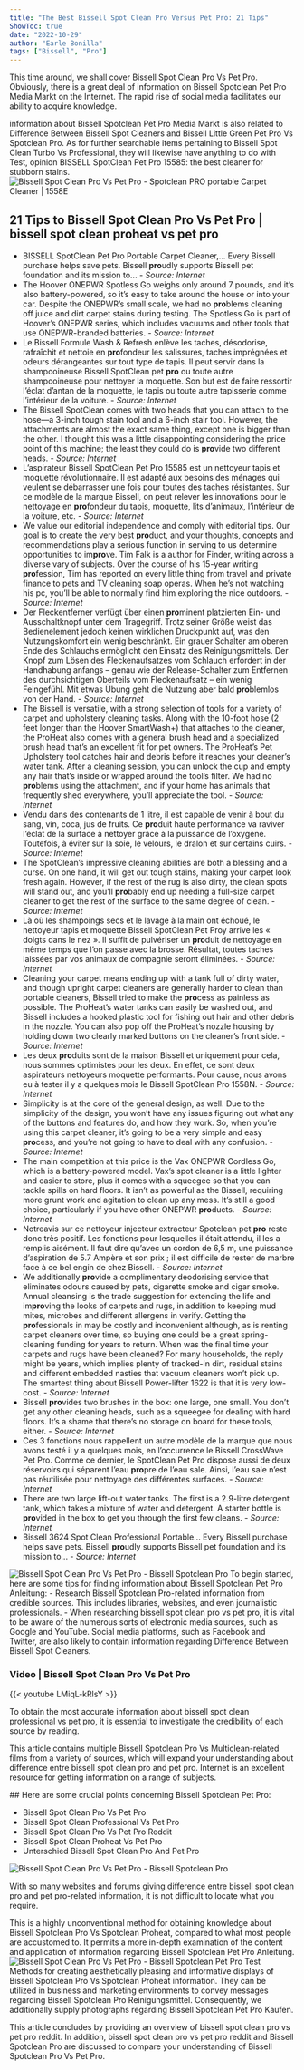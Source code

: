 ```yaml
---
title: "The Best Bissell Spot Clean Pro Versus Pet Pro: 21 Tips"
ShowToc: true 
date: "2022-10-29"
author: "Earle Bonilla" 
tags: ["Bissell", "Pro"]
---
```


	
This time around, we shall cover Bissell Spot Clean Pro Vs Pet Pro. Obviously, there is a great deal of information on Bissell Spotclean Pet Pro Media Markt on the Internet. The rapid rise of social media facilitates our ability to acquire knowledge.

information about Bissell Spotclean Pet Pro Media Markt is also related to Difference Between Bissell Spot Cleaners and Bissell Little Green Pet Pro Vs Spotclean Pro. As for further searchable items pertaining to Bissell Spot Clean Turbo Vs Professional, they will likewise have anything to do with Test, opinion BISSELL SpotClean Pet Pro 15585: the best cleaner for stubborn stains.
<img loading="lazy" src="https://www.powerhouse.je/images/1085n-bissell-spotclean-spot-stain-pet-solution-1l-p15990-45580_image.jpg" onerror="this.onerror=null;this.src='https://blogger.googleusercontent.com/img/a/AVvXsEhe7F7TRXHtjiKvHb5vS7DmnxvpHiDyoYyYvm1nHB3Qp2_w3BnM6A2eq4v7FYxCC9bfZt3a9vIMtAYEKUiaDQbHMg-ViyGmRIj39MLp0bGFfgfYw1Dc9q_H-T0wiTm3l0Uq42dETrN9eC8aGJ9_IORZsxST1AcLR7np1koOfcc7tnHa4S8Mwz_xD9d0=s16000';" alt="Bissell Spot Clean Pro Vs Pet Pro - Spotclean PRO portable Carpet Cleaner | 1558E" >

## 21 Tips to Bissell Spot Clean Pro Vs Pet Pro | bissell spot clean proheat vs pet pro
-   BISSELL SpotClean Pet Pro Portable Carpet Cleaner,... Every Bissell purchase helps save pets. Bissell **pro**udly supports Bissell pet foundation and its mission to... - <cite>Source: Internet</cite>
-   The Hoover ONEPWR Spotless Go weighs only around 7 pounds, and it’s also battery-powered, so it’s easy to take around the house or into your car. Despite the ONEPWR’s small scale, we had no **pro**blems cleaning off juice and dirt carpet stains during testing. The Spotless Go is part of Hoover’s ONEPWR series, which includes vacuums and other tools that use ONEPWR-branded batteries. - <cite>Source: Internet</cite>
-   Le Bissell Formule Wash & Refresh enlève les taches, désodorise, rafraîchit et nettoie en **pro**fondeur les salissures, taches imprégnées et odeurs dérangeantes sur tout type de tapis. Il peut servir dans la shampooineuse Bissell SpotClean pet **pro** ou toute autre shampooineuse pour nettoyer la moquette. Son but est de faire ressortir l’éclat d’antan de la moquette, le tapis ou toute autre tapisserie comme l’intérieur de la voiture. - <cite>Source: Internet</cite>
-   The Bissell SpotClean comes with two heads that you can attach to the hose—a 3-inch tough stain tool and a 6-inch stair tool. However, the attachments are almost the exact same thing, except one is bigger than the other. I thought this was a little disappointing considering the price point of this machine; the least they could do is **pro**vide two different heads. - <cite>Source: Internet</cite>
-   L’aspirateur Bissell SpotClean Pet Pro 15585 est un nettoyeur tapis et moquette révolutionnaire. Il est adapté aux besoins des ménages qui veulent se débarrasser une fois pour toutes des taches résistantes. Sur ce modèle de la marque Bissell, on peut relever les innovations pour le nettoyage en **pro**fondeur du tapis, moquette, lits d’animaux, l’intérieur de la voiture, etc. - <cite>Source: Internet</cite>
-   We value our editorial independence and comply with editorial tips. Our goal is to create the very best **pro**duct, and your thoughts, concepts and recommendations play a serious function in serving to us determine opportunities to im**pro**ve. Tim Falk is a author for Finder, writing across a diverse vary of subjects. Over the course of his 15-year writing **pro**fession, Tim has reported on every little thing from travel and private finance to pets and TV cleaning soap operas. When he’s not watching his pc, you’ll be able to normally find him exploring the nice outdoors. - <cite>Source: Internet</cite>
-   Der Fleckentferner verfügt über einen **pro**minent platzierten Ein- und Ausschaltknopf unter dem Tragegriff. Trotz seiner Größe weist das Bedienelement jedoch keinen wirklichen Druckpunkt auf, was den Nutzungskomfort ein wenig beschränkt. Ein grauer Schalter am oberen Ende des Schlauchs ermöglicht den Einsatz des Reinigungsmittels. Der Knopf zum Lösen des Fleckenaufsatzes vom Schlauch erfordert in der Handhabung anfangs – genau wie der Release-Schalter zum Entfernen des durchsichtigen Oberteils vom Fleckenaufsatz – ein wenig Feingefühl. Mit etwas Übung geht die Nutzung aber bald **pro**blemlos von der Hand. - <cite>Source: Internet</cite>
-   The Bissell is versatile, with a strong selection of tools for a variety of carpet and upholstery cleaning tasks. Along with the 10-foot hose (2 feet longer than the Hoover SmartWash+) that attaches to the cleaner, the ProHeat also comes with a general brush head and a specialized brush head that’s an excellent fit for pet owners. The ProHeat’s Pet Upholstery tool catches hair and debris before it reaches your cleaner’s water tank. After a cleaning session, you can unlock the cup and empty any hair that’s inside or wrapped around the tool’s filter. We had no **pro**blems using the attachment, and if your home has animals that frequently shed everywhere, you’ll appreciate the tool. - <cite>Source: Internet</cite>
-   Vendu dans des contenants de 1 litre, il est capable de venir à bout du sang, vin, coca, jus de fruits. Ce **pro**duit haute performance va raviver l’éclat de la surface à nettoyer grâce à la puissance de l’oxygène. Toutefois, à éviter sur la soie, le velours, le dralon et sur certains cuirs. - <cite>Source: Internet</cite>
-   The SpotClean’s impressive cleaning abilities are both a blessing and a curse. On one hand, it will get out tough stains, making your carpet look fresh again. However, if the rest of the rug is also dirty, the clean spots will stand out, and you’ll **pro**bably end up needing a full-size carpet cleaner to get the rest of the surface to the same degree of clean. - <cite>Source: Internet</cite>
-   Là où les shampoings secs et le lavage à la main ont échoué, le nettoyeur tapis et moquette Bissell SpotClean Pet Proy arrive les « doigts dans le nez ». Il suffit de pulvériser un **pro**duit de nettoyage en même temps que l’on passe avec la brosse. Résultat, toutes taches laissées par vos animaux de compagnie seront éliminées. - <cite>Source: Internet</cite>
-   Cleaning your carpet means ending up with a tank full of dirty water, and though upright carpet cleaners are generally harder to clean than portable cleaners, Bissell tried to make the **pro**cess as painless as possible. The ProHeat’s water tanks can easily be washed out, and Bissell includes a hooked plastic tool for fishing out hair and other debris in the nozzle. You can also pop off the ProHeat’s nozzle housing by holding down two clearly marked buttons on the cleaner’s front side. - <cite>Source: Internet</cite>
-   Les deux **pro**duits sont de la maison Bissell et uniquement pour cela, nous sommes optimistes pour les deux. En effet, ce sont deux aspirateurs nettoyeurs moquette performants. Pour cause, nous avons eu à tester il y a quelques mois le Bissell SpotClean Pro 1558N. - <cite>Source: Internet</cite>
-   Simplicity is at the core of the general design, as well. Due to the simplicity of the design, you won’t have any issues figuring out what any of the buttons and features do, and how they work. So, when you’re using this carpet cleaner, it’s going to be a very simple and easy **pro**cess, and you’re not going to have to deal with any confusion. - <cite>Source: Internet</cite>
-   The main competition at this price is the Vax ONEPWR Cordless Go, which is a battery-powered model. Vax’s spot cleaner is a little lighter and easier to store, plus it comes with a squeegee so that you can tackle spills on hard floors. It isn’t as powerful as the Bissell, requiring more grunt work and agitation to clean up any mess. It’s still a good choice, particularly if you have other ONEPWR **pro**ducts. - <cite>Source: Internet</cite>
-   Notreavis sur ce nettoyeur injecteur extracteur Spotclean pet **pro** reste donc très positif. Les fonctions pour lesquelles il était attendu, il les a remplis aisément. Il faut dire qu’avec un cordon de 6,5 m, une puissance d’aspiration de 5.7 Ampère et son prix ; il est difficile de rester de marbre face à ce bel engin de chez Bissell. - <cite>Source: Internet</cite>
-   We additionally **pro**vide a complimentary deodorising service that eliminates odours caused by pets, cigarette smoke and cigar smoke. Annual cleansing is the trade suggestion for extending the life and im**pro**ving the looks of carpets and rugs, in addition to keeping mud mites, microbes and different allergens in verify. Getting the **pro**fessionals in may be costly and inconvenient although, as is renting carpet cleaners over time, so buying one could be a great spring-cleaning funding for years to return. When was the final time your carpets and rugs have been cleaned? For many households, the reply might be years, which implies plenty of tracked-in dirt, residual stains and different embedded nasties that vacuum cleaners won’t pick up. The smartest thing about Bissell Power-lifter 1622 is that it is very low-cost. - <cite>Source: Internet</cite>
-   Bissell **pro**vides two brushes in the box: one large, one small. You don’t get any other cleaning heads, such as a squeegee for dealing with hard floors. It’s a shame that there’s no storage on board for these tools, either. - <cite>Source: Internet</cite>
-   Ces 3 fonctions nous rappellent un autre modèle de la marque que nous avons testé il y a quelques mois, en l’occurrence le Bissell CrossWave Pet Pro. Comme ce dernier, le SpotClean Pet Pro dispose aussi de deux réservoirs qui séparent l’eau **pro**pre de l’eau sale. Ainsi, l’eau sale n’est pas réutilisée pour nettoyage des différentes surfaces. - <cite>Source: Internet</cite>
-   There are two large lift-out water tanks. The first is a 2.9-litre detergent tank, which takes a mixture of water and detergent. A starter bottle is **pro**vided in the box to get you through the first few cleans. - <cite>Source: Internet</cite>
-   Bissell 3624 Spot Clean Professional Portable... Every Bissell purchase helps save pets. Bissell **pro**udly supports Bissell pet foundation and its mission to... - <cite>Source: Internet</cite>


<img loading="lazy" src="https://i.ebayimg.com/images/i/143149743489-0-1/s-l1000.jpg" onerror="this.onerror=null;this.src='https://blogger.googleusercontent.com/img/a/AVvXsEhe7F7TRXHtjiKvHb5vS7DmnxvpHiDyoYyYvm1nHB3Qp2_w3BnM6A2eq4v7FYxCC9bfZt3a9vIMtAYEKUiaDQbHMg-ViyGmRIj39MLp0bGFfgfYw1Dc9q_H-T0wiTm3l0Uq42dETrN9eC8aGJ9_IORZsxST1AcLR7np1koOfcc7tnHa4S8Mwz_xD9d0=s16000';" alt="Bissell Spot Clean Pro Vs Pet Pro - Bissell Spotclean Pro" >
To begin started, here are some tips for finding information about Bissell Spotclean Pet Pro Anleitung:
- Research Bissell Spotclean Pro-related information from credible sources. This includes libraries, websites, and even journalistic professionals.
- When researching bissell spot clean pro vs pet pro, it is vital to be aware of the numerous sorts of electronic media sources, such as Google and YouTube. Social media platforms, such as Facebook and Twitter, are also likely to contain information regarding Difference Between Bissell Spot Cleaners.

### Video | Bissell Spot Clean Pro Vs Pet Pro
{{< youtube LMiqL-kRlsY >}} 

To obtain the most accurate information about bissell spot clean professional vs pet pro, it is essential to investigate the credibility of each source by reading.

This article contains multiple Bissell Spotclean Pro Vs Multiclean-related films from a variety of sources, which will expand your understanding about difference entre bissell spot clean pro and pet pro. Internet is an excellent resource for getting information on a range of subjects.
<script async="async" data-cfasync="false" src="//normallydemandedalter.com/fe63df3c5408708b15d8dc3d9b206b31/invoke.js"></script>
<div id="container-fe63df3c5408708b15d8dc3d9b206b31"></div>
## Here are some crucial points concerning Bissell Spotclean Pet Pro:

- Bissell Spot Clean Pro Vs Pet Pro
- Bissell Spot Clean Professional Vs Pet Pro
- Bissell Spot Clean Pro Vs Pet Pro Reddit
- Bissell Spot Clean Proheat Vs Pet Pro
- Unterschied Bissell Spot Clean Pro And Pet Pro

 <img loading="lazy" src="https://content.syndigo.com/asset/4ff67522-caaa-406c-a933-dc28d3d0d0d1/960.jpeg" onerror="this.onerror=null;this.src='https://blogger.googleusercontent.com/img/a/AVvXsEhe7F7TRXHtjiKvHb5vS7DmnxvpHiDyoYyYvm1nHB3Qp2_w3BnM6A2eq4v7FYxCC9bfZt3a9vIMtAYEKUiaDQbHMg-ViyGmRIj39MLp0bGFfgfYw1Dc9q_H-T0wiTm3l0Uq42dETrN9eC8aGJ9_IORZsxST1AcLR7np1koOfcc7tnHa4S8Mwz_xD9d0=s16000';" alt="Bissell Spot Clean Pro Vs Pet Pro - Bissell Spotclean Pro" >

With so many websites and forums giving difference entre bissell spot clean pro and pet pro-related information, it is not difficult to locate what you require.

This is a highly unconventional method for obtaining knowledge about Bissell Spotclean Pro Vs Spotclean Proheat, compared to what most people are accustomed to. It permits a more in-depth examination of the content and application of information regarding Bissell Spotclean Pet Pro Anleitung.
<img loading="lazy" src="https://images-na.ssl-images-amazon.com/images/I/81H3dMrZWuL._AC_SL1500_.jpg" onerror="this.onerror=null;this.src='https://blogger.googleusercontent.com/img/a/AVvXsEhe7F7TRXHtjiKvHb5vS7DmnxvpHiDyoYyYvm1nHB3Qp2_w3BnM6A2eq4v7FYxCC9bfZt3a9vIMtAYEKUiaDQbHMg-ViyGmRIj39MLp0bGFfgfYw1Dc9q_H-T0wiTm3l0Uq42dETrN9eC8aGJ9_IORZsxST1AcLR7np1koOfcc7tnHa4S8Mwz_xD9d0=s16000';" alt="Bissell Spot Clean Pro Vs Pet Pro - Bissell Spotclean Pet Pro Test" >
Methods for creating aesthetically pleasing and informative displays of Bissell Spotclean Pro Vs Spotclean Proheat information. They can be utilized in business and marketing environments to convey messages regarding Bissell Spotclean Pro Reinigungsmittel. Consequently, we additionally supply photographs regarding Bissell Spotclean Pet Pro Kaufen.

This article concludes by providing an overview of bissell spot clean pro vs pet pro reddit. In addition, bissell spot clean pro vs pet pro reddit and Bissell Spotclean Pro are discussed to compare your understanding of Bissell Spotclean Pro Vs Pet Pro.
	
	

